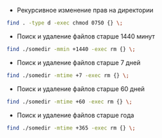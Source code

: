 - Рекурсивное изменение прав на директории
```bash
find . -type d -exec chmod 0750 {} \;
```
- Поиск и удаление файлов старше 1440 минут
``` bash
find ./somedir -mmin +1440 -exec rm {} \;
```

- Поиск и удаление файлов старше 7 дней
``` bash
find ./somedir -mtime +7 -exec rm {} \;
```

- Поиск и удаление файлов старше 60 дней
``` bash
find ./somedir -mtime +60 -exec rm {} \;
```

- Поиск и удаление файлов старше года
``` bash
find ./somedir -mtime +365 -exec rm {} \;
```


